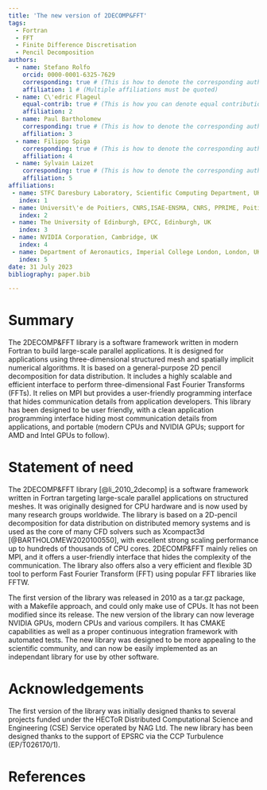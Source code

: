 ```yaml
---
title: 'The new version of 2DECOMP&FFT'
tags:
  - Fortran
  - FFT
  - Finite Difference Discretisation
  - Pencil Decomposition
authors:
  - name: Stefano Rolfo
    orcid: 0000-0001-6325-7629
    corresponding: true # (This is how to denote the corresponding author)
    affiliation: 1 # (Multiple affiliations must be quoted)
  - name: C\'edric Flageul
    equal-contrib: true # (This is how you can denote equal contributions between multiple authors)
    affiliation: 2
  - name: Paul Bartholomew
    corresponding: true # (This is how to denote the corresponding author)
    affiliation: 3
  - name: Filippo Spiga
    corresponding: true # (This is how to denote the corresponding author)
    affiliation: 4
  - name: Sylvain Laizet
    corresponding: true # (This is how to denote the corresponding author)
    affiliation: 5
affiliations:
 - name: STFC Daresbury Laboratory, Scientific Computing Department, UKRI, UK 
   index: 1
 - name: Universit\'e de Poitiers, CNRS,ISAE-ENSMA, CNRS, PPRIME, Poitiers, France 
   index: 2
 - name: The University of Edinburgh, EPCC, Edinburgh, UK
   index: 3
 - name: NVIDIA Corporation, Cambridge, UK
   index: 4
 - name: Department of Aeronautics, Imperial College London, London, UK
   index: 5
date: 31 July 2023
bibliography: paper.bib

---
```


# Summary

The 2DECOMP&FFT library is a software framework written in modern Fortran to build large-scale parallel applications. It is designed for applications using three-dimensional structured mesh and spatially implicit numerical algorithms. It is based on a general-purpose 2D pencil decomposition for data distribution. It includes a highly scalable and efficient interface to perform three-dimensional Fast Fourier Transforms (FFTs). It relies on MPI but provides a user-friendly programming interface that hides communication details from application developers. This library has been designed to be user friendly, with a clean application programming interface hiding most communication details from applications, and portable (modern CPUs and NVIDIA GPUs; support for AMD and Intel GPUs to follow).


# Statement of need

The 2DECOMP&FFT library [@li_2010_2decomp] is a software framework written in Fortran targeting large-scale parallel applications on structured meshes. It was originally designed for CPU hardware and is now used by many research groups worldwide. The library is based on a 2D-pencil decomposition for data distribution on distributed memory systems and is used as the core of many CFD solvers such as Xcompact3d [@BARTHOLOMEW2020100550], with excellent strong scaling performance up to hundreds of thousands of CPU cores. 
2DECOMP&FFT mainly relies on MPI, and it offers a user-friendly interface that hides the complexity of the communication. The library also offers also a very efficient and flexible 3D tool to perform Fast Fourier Transform (FFT) using popular FFT libraries like FFTW. 

The first version of the library was released in 2010 as a tar.gz package, with a Makefile approach, and could only make use of CPUs. It has not been modified since its release. The new version of the library can now leverage NVIDIA GPUs, modern CPUs and various compilers. It has CMAKE capabilities as well as a proper continuous integration framework with automated tests. The new library was designed to be more appealing to the scientific community,  and can now be easily implemented as an independant library for use by other software. 

# Acknowledgements

The first version of the library was initially designed thanks to several projects funded under the HECToR Distributed Computational Science and Engineering (CSE) Service operated by NAG Ltd. The new library has been designed thanks to the support of EPSRC via the CCP Turbulence (EP/T026170/1). 

# References

